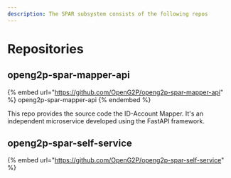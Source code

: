 ```yaml
---
description: The SPAR subsystem consists of the following repos
---
```


# Repositories

## openg2p-spar-mapper-api

{% embed url="https://github.com/OpenG2P/openg2p-spar-mapper-api" %}
openg2p-spar-mapper-api
{% endembed %}

This repo provides the source code the ID-Account Mapper. It's an independent microservice developed using the FastAPI framework.

## openg2p-spar-self-service



{% embed url="https://github.com/OpenG2P/openg2p-spar-self-service" %}
